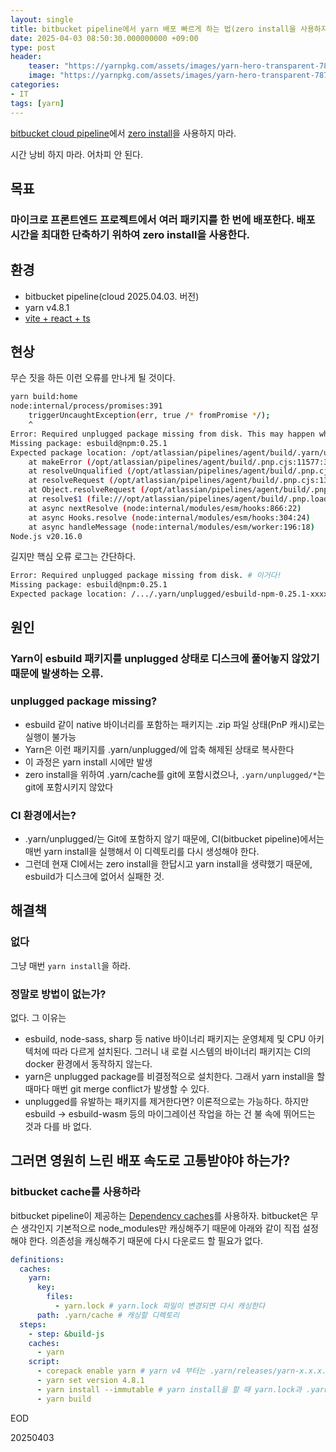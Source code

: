 ```yaml
---
layout: single
title: bitbucket pipeline에서 yarn 배포 빠르게 하는 법(zero install을 사용하지 마라)
date: 2025-04-03 08:50:30.000000000 +09:00
type: post
header:
    teaser: "https://yarnpkg.com/assets/images/yarn-hero-transparent-78703b8ad343990b13f47109c1e2cff9.webp"
    image: "https://yarnpkg.com/assets/images/yarn-hero-transparent-78703b8ad343990b13f47109c1e2cff9.webp"
categories:
- IT
tags: [yarn]
---
```


[bitbucket cloud pipeline](https://www.atlassian.com/ko/software/bitbucket/features/pipelines)에서 [zero install](https://yarnpkg.com/features/caching#zero-installs)을 사용하지 마라.

시간 낭비 하지 마라. 어차피 안 된다.

## 목표
### 마이크로 프론트엔드 프로젝트에서 여러 패키지를 한 번에 배포한다. 배포 시간을 최대한 단축하기 위하여 zero install을 사용한다.

## 환경
* bitbucket pipeline(cloud 2025.04.03. 버전) 
* yarn v4.8.1
* [vite + react + ts](https://github.com/vitejs/vite/tree/main/packages/create-vite/template-react-ts)

## 현상

무슨 짓을 하든 이런 오류를 만나게 될 것이다.

```bash
yarn build:home
node:internal/process/promises:391
    triggerUncaughtException(err, true /* fromPromise */);
    ^
Error: Required unplugged package missing from disk. This may happen when switching branches without running installs (unplugged packages must be fully materialized on disk to work).
Missing package: esbuild@npm:0.25.1
Expected package location: /opt/atlassian/pipelines/agent/build/.yarn/unplugged/esbuild-npm-0.25.1-d9214fa98d/node_modules/esbuild/
    at makeError (/opt/atlassian/pipelines/agent/build/.pnp.cjs:11577:34)
    at resolveUnqualified (/opt/atlassian/pipelines/agent/build/.pnp.cjs:13300:17)
    at resolveRequest (/opt/atlassian/pipelines/agent/build/.pnp.cjs:13351:14)
    at Object.resolveRequest (/opt/atlassian/pipelines/agent/build/.pnp.cjs:13407:26)
    at resolve$1 (file:///opt/atlassian/pipelines/agent/build/.pnp.loader.mjs:2043:21)
    at async nextResolve (node:internal/modules/esm/hooks:866:22)
    at async Hooks.resolve (node:internal/modules/esm/hooks:304:24)
    at async handleMessage (node:internal/modules/esm/worker:196:18)
Node.js v20.16.0
```

길지만 핵심 오류 로그는 간단하다.

```bash
Error: Required unplugged package missing from disk. # 이거다!
Missing package: esbuild@npm:0.25.1
Expected package location: /.../.yarn/unplugged/esbuild-npm-0.25.1-xxxxxx/node_modules/esbuild/
```

## 원인

### Yarn이 esbuild 패키지를 unplugged 상태로 디스크에 풀어놓지 않았기 때문에 발생하는 오류.

### unplugged package missing?
*	esbuild 같이 native 바이너리를 포함하는 패키지는 .zip 파일 상태(PnP 캐시)로는 실행이 불가능
*	Yarn은 이런 패키지를 .yarn/unplugged/에 압축 해제된 상태로 복사한다
*	이 과정은 yarn install 시에만 발생
* zero install을 위하여 .yarn/cache를 git에 포함시켰으나, `.yarn/unplugged/*`는 git에 포함시키지 않았다

### CI 환경에서는?
* .yarn/unplugged/는 Git에 포함하지 않기 때문에, CI(bitbucket pipeline)에서는 매번 yarn install을 실행해서 이 디렉토리를 다시 생성해야 한다.
* 그런데 현재 CI에서는 zero install을 한답시고 yarn install을 생략했기 때문에, esbuild가 디스크에 없어서 실패한 것.

## 해결책

### 없다

그냥 매번 `yarn install`을 하라.

### 정말로 방법이 없는가?

없다. 그 이유는
* esbuild, node-sass, sharp 등 native 바이너리 패키지는 운영체제 및 CPU 아키텍처에 따라 다르게 설치된다. 그러니 내 로컬 시스템의 바이너리 패키지는 CI의 docker 환경에서 동작하지 않는다.
* yarn은 unplugged package를 비결정적으로 설치한다. 그래서 yarn install을 할 때마다 매번 git merge conflict가 발생할 수 있다.
* unplugged를 유발하는 패키지를 제거한다면? 이론적으로는 가능하다. 하지만 esbuild → esbuild-wasm 등의 마이그레이션 작업을 하는 건 불 속에 뛰어드는 것과 다를 바 없다.

## 그러면 영원히 느린 배포 속도로 고통받야야 하는가?

### bitbucket cache를 사용하라

bitbucket pipeline이 제공하는 [Dependency caches](https://support.atlassian.com/bitbucket-cloud/docs/cache-dependencies/)를 사용하자. bitbucket은 무슨 생각인지 기본적으로 node_modules만 캐싱해주기 때문에 아래와 같이 직접 설정해야 한다. 의존성을 캐싱해주기 때문에 다시 다운로드 할 필요가 없다.

```yml
definitions:
  caches:
    yarn:
      key:
        files:
          - yarn.lock # yarn.lock 파일이 변경되면 다시 캐싱한다
      path: .yarn/cache # 캐싱할 디렉토리
  steps:
    - step: &build-js
    caches:
      - yarn
    script:
      - corepack enable yarn # yarn v4 부터는 .yarn/releases/yarn-x.x.x.cjs 파일보다는 corepack 사용을 권장한다
      - yarn set version 4.8.1
      - yarn install --immutable # yarn install을 할 때 yarn.lock과 .yarn/cache가 변경(의존성 변경)되지 않도록 한다. default 설정이 true이기는 하다
      - yarn build
```

EOD

20250403
